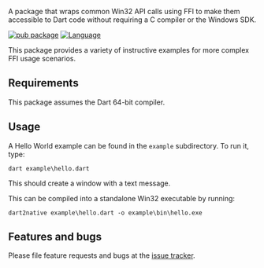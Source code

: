 A package that wraps common Win32 API calls using FFI to make them
accessible to Dart code without requiring a C compiler or the Windows SDK.

[![pub package](https://img.shields.io/pub/v/win32.svg)](https://pub.dev/packages/win32)
[![Language](https://img.shields.io/badge/language-Dart-blue.svg)](https://dart.dev)

This package provides a variety of instructive examples for more complex FFI usage scenarios.

## Requirements

This package assumes the Dart 64-bit compiler. 

## Usage

A Hello World example can be found in the `example` subdirectory. To run it, type:

```
dart example\hello.dart
```

This should create a window with a text message.

This can be compiled into a standalone Win32 executable by running:

```
dart2native example\hello.dart -o example\bin\hello.exe
```

## Features and bugs

Please file feature requests and bugs at the [issue tracker][tracker].

[tracker]: http://github.com/timsneath/win32
